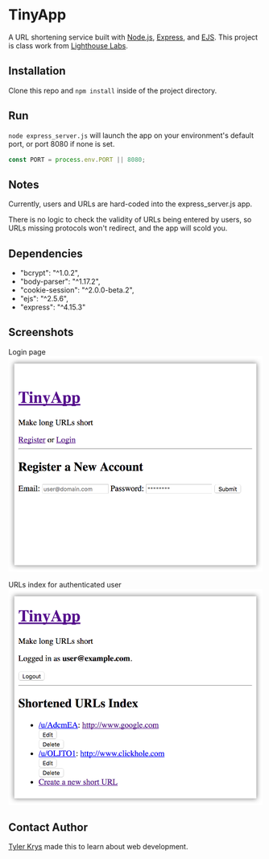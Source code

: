 # TinyApp

A URL shortening service built with [Node.js](https://nodejs.org/en/), [Express](https://expressjs.com/), and [EJS](http://www.embeddedjs.com/). This project is class work from [Lighthouse Labs](https://github.com/lighthouse-labs).

## Installation

Clone this repo and `npm install` inside of the project directory.

## Run
`node express_server.js` will launch the app on your environment's default port, or port 8080 if none is set.

```js
const PORT = process.env.PORT || 8080;
```

## Notes

Currently, users and URLs are hard-coded into the express_server.js app.

There is no logic to check the validity of URLs being entered by users, so URLs missing protocols won't redirect, and the app will scold you.

## Dependencies

- "bcrypt": "^1.0.2",
- "body-parser": "^1.17.2",
- "cookie-session": "^2.0.0-beta.2",
- "ejs": "^2.5.6",
- "express": "^4.15.3"

## Screenshots

Login page
![TinyApp login page](https://raw.githubusercontent.com/ty2k/tinyapp/master/docs/Screenshot-TinyApp-login-page.png)

URLs index for authenticated user
![TinyApp URLs index page for authenticated user](https://raw.githubusercontent.com/ty2k/tinyapp/master/docs/Screenshot-TinyApp-shortened-URLs-index.png)

## Contact Author

[Tyler Krys](https://tylerkrys.ca) made this to learn about web development.